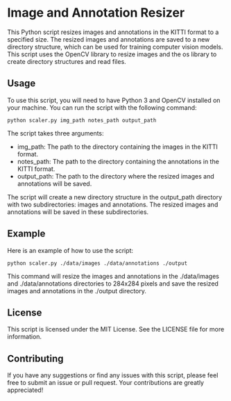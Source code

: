 # Image and Annotation Resizer
This Python script resizes images and annotations in the KITTI format to a specified size. The resized images and annotations are saved to a new directory structure, which can be used for training computer vision models. This script uses the OpenCV library to resize images and the os library to create directory structures and read files.

## Usage
To use this script, you will need to have Python 3 and OpenCV installed on your machine. You can run the script with the following command:

```
python scaler.py img_path notes_path output_path
```

The script takes three arguments:

- img_path: The path to the directory containing the images in the KITTI format.
- notes_path: The path to the directory containing the annotations in the KITTI format.
- output_path: The path to the directory where the resized images and annotations will be saved.

The script will create a new directory structure in the output_path directory with two subdirectories: images and annotations. The resized images and annotations will be saved in these subdirectories.

## Example
Here is an example of how to use the script:

```
python scaler.py ./data/images ./data/annotations ./output
```

This command will resize the images and annotations in the ./data/images and ./data/annotations directories to 284x284 pixels and save the resized images and annotations in the ./output directory.

## License
This script is licensed under the MIT License. See the LICENSE file for more information.

## Contributing
If you have any suggestions or find any issues with this script, please feel free to submit an issue or pull request. Your contributions are greatly appreciated!
